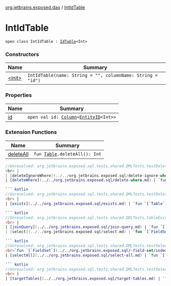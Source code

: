 [org.jetbrains.exposed.dao](../index.md) / [IntIdTable](.)

# IntIdTable

`open class IntIdTable : `[`IdTable`](../-id-table/index.md)`<Int>`

### Constructors

| Name | Summary |
|---|---|
| [&lt;init&gt;](-init-.md) | `IntIdTable(name: String = "", columnName: String = "id")` |

### Properties

| Name | Summary |
|---|---|
| [id](id.md) | `open val id: `[`Column`](../../org.jetbrains.exposed.sql/-column/index.md)`<`[`EntityID`](../-entity-i-d/index.md)`<Int>>` |

### Extension Functions

| Name | Summary |
|---|---|
| [deleteAll](../../org.jetbrains.exposed.sql/delete-all.md) | `fun `[`Table`](../../org.jetbrains.exposed.sql/-table/index.md)`.deleteAll(): Int`

``` kotlin
//Unresolved: org.jetbrains.exposed.sql.tests.shared.DMLTests.testDelete01<br>```
<br> |
| [deleteIgnoreWhere](../../org.jetbrains.exposed.sql/delete-ignore-where.md) | `fun `[`Table`](../../org.jetbrains.exposed.sql/-table/index.md)`.deleteIgnoreWhere(limit: Int? = null, offset: Int? = null, op: (`[`SqlExpressionBuilder`](../../org.jetbrains.exposed.sql/-sql-expression-builder/index.md)`) -> `[`Op`](../../org.jetbrains.exposed.sql/-op/index.md)`<Boolean>): Int` |
| [deleteWhere](../../org.jetbrains.exposed.sql/delete-where.md) | `fun `[`Table`](../../org.jetbrains.exposed.sql/-table/index.md)`.deleteWhere(limit: Int? = null, offset: Int? = null, op: (`[`SqlExpressionBuilder`](../../org.jetbrains.exposed.sql/-sql-expression-builder/index.md)`) -> `[`Op`](../../org.jetbrains.exposed.sql/-op/index.md)`<Boolean>): Int`

``` kotlin
//Unresolved: org.jetbrains.exposed.sql.tests.shared.DMLTests.testDelete01<br>```
<br> |
| [exists](../../org.jetbrains.exposed.sql/exists.md) | `fun `[`Table`](../../org.jetbrains.exposed.sql/-table/index.md)`.exists(): Boolean`

``` kotlin
//Unresolved: org.jetbrains.exposed.sql.tests.shared.DDLTests.tableExists02<br>```
<br> |
| [joinQuery](../../org.jetbrains.exposed.sql/join-query.md) | `fun `[`Table`](../../org.jetbrains.exposed.sql/-table/index.md)`.joinQuery(on: (`[`SqlExpressionBuilder`](../../org.jetbrains.exposed.sql/-sql-expression-builder/index.md)`, `[`QueryAlias`](../../org.jetbrains.exposed.sql/-query-alias/index.md)`) -> `[`Op`](../../org.jetbrains.exposed.sql/-op/index.md)`<Boolean>, joinType: `[`JoinType`](../../org.jetbrains.exposed.sql/-join-type/index.md)` = JoinType.INNER, joinPart: () -> `[`Query`](../../org.jetbrains.exposed.sql/-query/index.md)`): `[`Join`](../../org.jetbrains.exposed.sql/-join/index.md) |
| [select](../../org.jetbrains.exposed.sql/select.md) | `fun `[`FieldSet`](../../org.jetbrains.exposed.sql/-field-set/index.md)`.select(where: (`[`SqlExpressionBuilder`](../../org.jetbrains.exposed.sql/-sql-expression-builder/index.md)`) -> `[`Op`](../../org.jetbrains.exposed.sql/-op/index.md)`<Boolean>): `[`Query`](../../org.jetbrains.exposed.sql/-query/index.md)

``` kotlin
//Unresolved: org.jetbrains.exposed.sql.tests.shared.DMLTests.testSelect01<br>```
<br>`fun `[`FieldSet`](../../org.jetbrains.exposed.sql/-field-set/index.md)`.select(where: `[`Op`](../../org.jetbrains.exposed.sql/-op/index.md)`<Boolean>): `[`Query`](../../org.jetbrains.exposed.sql/-query/index.md) |
| [selectAll](../../org.jetbrains.exposed.sql/select-all.md) | `fun `[`FieldSet`](../../org.jetbrains.exposed.sql/-field-set/index.md)`.selectAll(): `[`Query`](../../org.jetbrains.exposed.sql/-query/index.md)

``` kotlin
//Unresolved: org.jetbrains.exposed.sql.tests.shared.DMLTests.testSelectDistinct<br>```
<br> |
| [targetTables](../../org.jetbrains.exposed.sql/target-tables.md) | `fun `[`ColumnSet`](../../org.jetbrains.exposed.sql/-column-set/index.md)`.targetTables(): List<`[`Table`](../../org.jetbrains.exposed.sql/-table/index.md)`>` |
